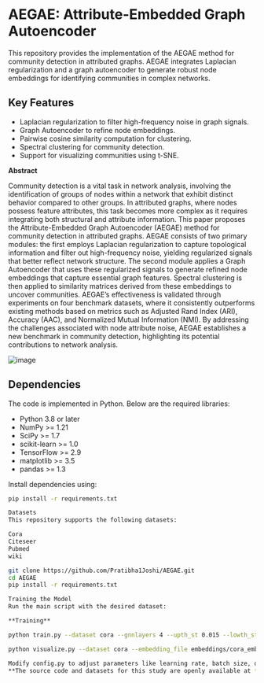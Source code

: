 # AEGAE: Attribute-Embedded Graph Autoencoder

This repository provides the implementation of the AEGAE method for community detection in attributed graphs. AEGAE integrates Laplacian regularization and a graph autoencoder to generate robust node embeddings for identifying communities in complex networks.

## Key Features
- Laplacian regularization to filter high-frequency noise in graph signals.
- Graph Autoencoder to refine node embeddings.
- Pairwise cosine similarity computation for clustering.
- Spectral clustering for community detection.
- Support for visualizing communities using t-SNE.


**Abstract**

Community detection is a vital task in network analysis, involving the identification of groups of nodes within a network that exhibit distinct behavior compared to other groups. In attributed graphs, where nodes possess feature attributes, this task becomes more complex as it requires integrating both structural and attribute information. This paper proposes the Attribute-Embedded Graph Autoencoder (AEGAE) method for community detection in attributed graphs. AEGAE consists of two primary modules: the first employs Laplacian regularization to capture topological information and filter out high-frequency noise, yielding regularized signals that better reflect network structure. The second module applies a Graph Autoencoder that uses these regularized signals to generate refined node embeddings that capture essential graph features. Spectral clustering is then applied to similarity matrices derived from these embeddings to uncover communities. AEGAE’s effectiveness is validated through experiments on four benchmark datasets, where it consistently outperforms existing methods based on metrics such as Adjusted Rand Index (ARI), Accuracy (AAC), and Normalized Mutual Information (NMI). By addressing the challenges associated with node attribute noise, AEGAE establishes a new benchmark in community detection, highlighting its potential contributions to network analysis. 

![image](https://github.com/user-attachments/assets/7068e857-2911-4201-99a4-67e5c8b480a3)


## Dependencies
The code is implemented in Python. Below are the required libraries:
- Python 3.8 or later
- NumPy >= 1.21
- SciPy >= 1.7
- scikit-learn >= 1.0
- TensorFlow >= 2.9
- matplotlib >= 3.5
- pandas >= 1.3

Install dependencies using:
```bash
pip install -r requirements.txt

Datasets
This repository supports the following datasets:

Cora
Citeseer
Pubmed
wiki

git clone https://github.com/Pratibha1Joshi/AEGAE.git
cd AEGAE
pip install -r requirements.txt

Training the Model
Run the main script with the desired dataset:

**Training**

python train.py --dataset cora --gnnlayers 4 --upth_st 0.015 --lowth_st 0.1 --upth_ed 0.001 --lowth_ed 0.5

python visualize.py --dataset cora --embedding_file embeddings/cora_embeddings.npy

Modify config.py to adjust parameters like learning rate, batch size, or regularization.
**The source code and datasets for this study are openly available at **https://doi.org/10.5281/zenodo.14038245****
